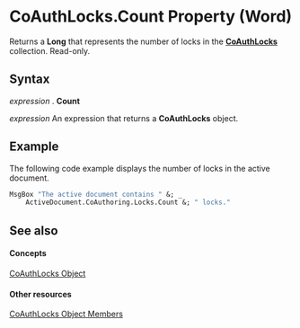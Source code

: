 
# CoAuthLocks.Count Property (Word)

Returns a  **Long** that represents the number of locks in the **[CoAuthLocks](589763ed-8463-6988-3817-9c2152506d16.md)** collection. Read-only.


## Syntax

 _expression_ . **Count**

 _expression_ An expression that returns a **CoAuthLocks** object.


## Example

The following code example displays the number of locks in the active document.


```vb
MsgBox "The active document contains " &; _ 
    ActiveDocument.CoAuthoring.Locks.Count &; " locks."
```


## See also


#### Concepts


[CoAuthLocks Object](589763ed-8463-6988-3817-9c2152506d16.md)
#### Other resources


[CoAuthLocks Object Members](8ed97f6f-7fc1-f78c-6195-ac4e46e69921.md)
